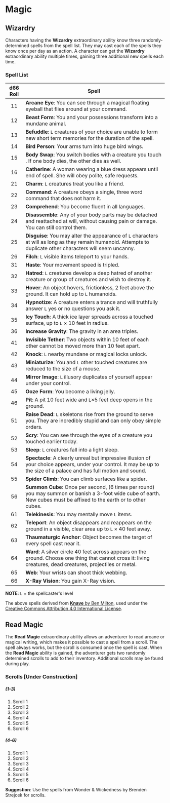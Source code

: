# Magic

## Wizardry
Characters having the **Wizardry** extraordinary ability know three randomly-determined
spells from the spell list. They may cast each of the spells they know once per day as
an action. A character can get the **Wizardry** extraordinary ability multiple times,
gaining three additional new spells each time.

### Spell List

| d66 Roll | Spell |
|:--------:|-------|
| 11 | **Arcane Eye**: You can see through a magical floating eyeball that flies around at your command. |
| 12 | **Beast Form**: You and your possessions transform into a mundane animal. |
| 13 | **Befuddle**: `L` creatures of your choice are unable to form new short term memories for the duration of the spell. |
| 14 | **Bird Person**: Your arms turn into huge bird wings. |
| 15 | **Body Swap**: You switch bodies with a creature you touch . If one body dies, the other dies as well. |
| 16 | **Catherine**: A woman wearing a blue dress appears until end of spell. She will obey polite, safe requests. |
| 21 | **Charm**: `L` creatures treat you like a friend. |
| 22 | **Command**: A creature obeys a single, three word command that does not harm it. |
| 23 | **Comprehend**: You become fluent in all languages. |
| 24 | **Disassemble**: Any of your body parts may be detached and reattached at will, without causing pain or damage. You can still control them. |
| 25 | **Disguise**: You may alter the appearance of `L` characters at will as long as they remain humanoid. Attempts to duplicate other characters will seem uncanny. |
| 26 | **Filch**: `L` visible items teleport to your hands. |
| 31 | **Haste**: Your movement speed is tripled. |
| 32 | **Hatred**: `L` creatures develop a deep hatred of another creature or group of creatures and wish to destroy it. |
| 33 | **Hover**: An object hovers, frictionless, 2 feet above the ground. It can hold up to `L` humanoids. |
| 34 | **Hypnotize**: A creature enters a trance and will truthfully answer `L` yes or no questions you ask it. |
| 35 | **Icy Touch**: A thick ice layer spreads across a touched surface, up to `L` × 10 feet in radius. |
| 36 | **Increase Gravity**: The gravity in an area triples. |
| 41 | **Invisible Tether**: Two objects within 10 feet of each other cannot be moved more than 10 feet apart. |
| 42 | **Knock**: `L` nearby mundane or magical locks unlock. |
| 43 | **Miniaturize**: You and `L` other touched creatures are reduced to the size of a mouse. |
| 44 | **Mirror Image**: `L` illusory duplicates of yourself appear under your control. |
| 45 | **Ooze Form**: You become a living jelly. |
| 46 | **Pit**: A pit 10 feet wide and `L`×5 feet deep opens in the ground. |
| 51 | **Raise Dead**: `L` skeletons rise from the ground to serve you. They are incredibly stupid and can only obey simple orders. |
| 52 | **Scry**: You can see through the eyes of a creature you touched earlier today. |
| 53 | **Sleep**: `L` creatures fall into a light sleep. |
| 54 | **Spectacle**: A clearly unreal but impressive illusion of your choice appears, under your control. It may be up to the size of a palace and has full motion and sound. |
| 55 | **Spider Climb**: You can climb surfaces like a spider. |
| 56 | **Summon Cube**: Once per second, (6 times per round) you may summon or banish a 3-foot wide cube of earth. New cubes must be affixed to the earth or to other cubes. |
| 61 | **Telekinesis**: You may mentally move `L` items. |
| 62 | **Teleport**: An object disappears and reappears on the ground in a visible, clear area up to `L` × 40 feet away. |
| 63 | **Thaumaturgic Anchor**: Object becomes the target of every spell cast near it. |
| 64 | **Ward**: A silver circle 40 feet across appears on the ground. Choose one thing that cannot cross it: living creatures, dead creatures, projectiles or metal. |
| 65 | **Web**: Your wrists can shoot thick webbing. |
| 66 | **X-Ray Vision**: You gain X-Ray vision. |

**NOTE**: `L` = the spellcaster's level  

The above spells derived from [**Knave** by Ben Milton](https://www.drivethrurpg.com/product/250888/Knave),
used under the
[Creative Commons Attribution 4.0 International License](https://creativecommons.org/licenses/by/4.0/).

## Read Magic
The **Read Magic** extraordinary ability allows an adventurer to read arcane or magical writing, which makes it possible to cast a spell from a scroll. The spell always works, but the scroll is consumed once the spell is cast. When the **Read Magic** ability is gained, the adventurer gets two randomly determined scrolls to add to their inventory. Additional scrolls may be found during play.

### Scrolls [Under Construction]

##### (1-3)
1. Scroll 1
2. Scroll 2
3. Scroll 3
4. Scroll 4
5. Scroll 5
6. Scroll 6

##### (4-6)
1. Scroll 1
2. Scroll 2
3. Scroll 3
4. Scroll 4
5. Scroll 5
6. Scroll 6

**Suggestion**: Use the spells from Wonder & Wickedness by Brenden Strejcek for scrolls.
